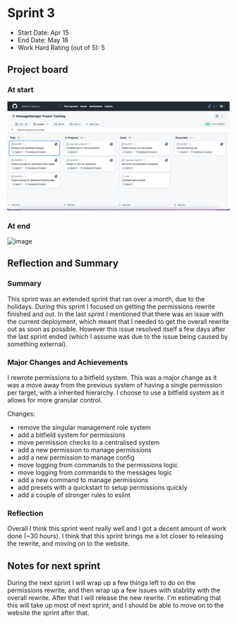 # Sprint 3

- Start Date: Apr 15
- End Date: May 18
- Work Hard Rating (out of 5): 5

## Project board

### At start

![image](https://github.com/message-manager-discord/nzqa-documents/blob/11d87e57e6847e27de61ccc3531d9d21aae9e164/sprint_1/kanban_end_sprint_1.png)

### At end

![image](https://user-images.githubusercontent.com/52091960/168931702-5df6a234-4321-4f1c-b595-3dc02a1907cb.png)

## Reflection and Summary

### Summary

This sprint was an extended sprint that ran over a month, due to the holidays. During this sprint I focused on getting the permissions rewrite finished and out. In the last sprint I mentioned that there was an issue with the current deployment, which meant that I needed to get the overall rewrite out as soon as possible. However this issue resolved itself a few days after the last sprint ended (which I assume was due to the issue being caused by something external).

### Major Changes and Achievements

I rewrote permissions to a bitfield system.
This was a major change as it was a move away from the previous system of having a single permission per target, with a inherited hierarchy.
I choose to use a bitfield system as it allows for more granular control.

Changes:

- remove the singular management role system
- add a bitfield system for permissions
- move permission checks to a centralised system
- add a new permission to manage permissions
- add a new permission to manage config
- move logging from commands to the permissions logic
- move logging from commands to the messages logic
- add a new command to manage permissions
- add presets with a quickstart to setup permissions quickly
- add a couple of stronger rules to eslint

### Reflection

Overall I think this sprint went really well and I got a decent amount of work done (~30 hours). I think that this sprint brings me a lot closer to releasing the rewrite, and moving on to the website.


## Notes for next sprint

During the next sprint I will wrap up a few things left to do on the permissions rewrite, and then wrap up a few issues with stability with the overall rewrite. After that I will release the new rewrite.
I'm estimating that this will take up most of next sprint, and I should be able to move on to the website the sprint after that.
